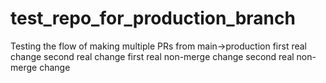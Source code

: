 # test_repo_for_production_branch
Testing the flow of making multiple PRs from main->production
first real change
second real change
first real non-merge change
second real non-merge change
